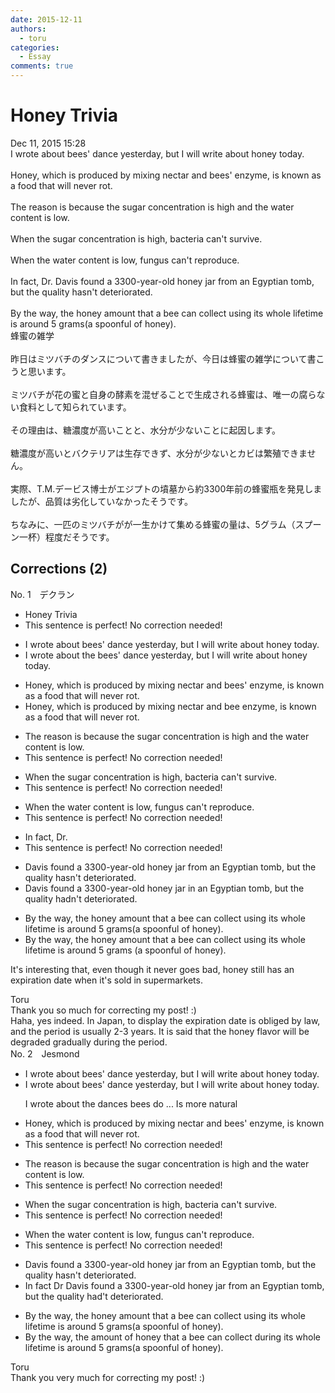 ```yaml
---
date: 2015-12-11
authors:
  - toru
categories:
  - Essay
comments: true
---
```


# Honey Trivia
<div class="date">Dec 11, 2015 15:28</div>
<div id="post"><div id="body_show_ori">
I wrote about bees' dance yesterday, but I will write about honey today.<br/><br/>Honey, which is produced by mixing nectar and bees' enzyme, is known as a food that will never rot.<br/><br/>The reason is because the sugar concentration is high and the water content is low.<br/><br/>When the sugar concentration is high, bacteria can't survive.<br/><br/>When the water content is low, fungus can't reproduce.<br/><br/>In fact, Dr. Davis found a 3300-year-old honey jar from an Egyptian tomb, but the quality hasn't deteriorated.<br/><br/>By the way, the honey amount that a bee can collect using its whole lifetime is around 5 grams(a spoonful of honey).<br/>
</div></div>

<!-- more -->

<div id="post_ja"><div id="body_show_mo">
蜂蜜の雑学<br/><br/>昨日はミツバチのダンスについて書きましたが、今日は蜂蜜の雑学について書こうと思います。<br/><br/>ミツバチが花の蜜と自身の酵素を混ぜることで生成される蜂蜜は、唯一の腐らない食料として知られています。<br/><br/>その理由は、糖濃度が高いことと、水分が少ないことに起因します。<br/><br/>糖濃度が高いとバクテリアは生存できず、水分が少ないとカビは繁殖できません。<br/><br/>実際、T.M.デービス博士がエジプトの墳墓から約3300年前の蜂蜜瓶を発見しましたが、品質は劣化していなかったそうです。<br/><br/>ちなみに、一匹のミツバチがが一生かけて集める蜂蜜の量は、5グラム（スプーン一杯）程度だそうです。
</div></div>

## Corrections (2)
<div id="block"><div class="first_name"> No. 1　<span class="just_name">デクラン</span></div><div id="block2">
<ul class="correction_field">
<li class="incorrect">Honey Trivia</li>
<li class="corrected perfect">This sentence is perfect! No correction needed!</li>
</ul>
<ul class="correction_field">
<li class="incorrect">I wrote about bees' dance yesterday, but I will write about honey today.</li>
<li class="corrected correct">
I wrote about <span class="f_red">the</span> bees' dance yesterday, but I will write about honey today.
</li>
</ul>
<ul class="correction_field">
<li class="incorrect">Honey, which is produced by mixing nectar and bees' enzyme, is known as a food that will never rot.</li>
<li class="corrected correct">
Honey, which is produced by mixing nectar and <span class="f_blue">bee</span> enzyme, is known as a food that will never rot.
</li>
</ul>
<ul class="correction_field">
<li class="incorrect">The reason is because the sugar concentration is high and the water content is low.</li>
<li class="corrected perfect">This sentence is perfect! No correction needed!</li>
</ul>
<ul class="correction_field">
<li class="incorrect">When the sugar concentration is high, bacteria can't survive.</li>
<li class="corrected perfect">This sentence is perfect! No correction needed!</li>
</ul>
<ul class="correction_field">
<li class="incorrect">When the water content is low, fungus can't reproduce.</li>
<li class="corrected perfect">This sentence is perfect! No correction needed!</li>
</ul>
<ul class="correction_field">
<li class="incorrect">In fact, Dr.</li>
<li class="corrected perfect">This sentence is perfect! No correction needed!</li>
</ul>
<ul class="correction_field">
<li class="incorrect">Davis found a 3300-year-old honey jar from an Egyptian tomb, but the quality hasn't deteriorated.</li>
<li class="corrected correct">
Davis found a 3300-year-old honey jar <span class="f_red">in</span> an Egyptian tomb, but the quality <span class="f_red">hadn't </span>deteriorated.
</li>
</ul>
<ul class="correction_field">
<li class="incorrect">By the way, the honey amount that a bee can collect using its whole lifetime is around 5 grams(a spoonful of honey).</li>
<li class="corrected correct">
By the way, the honey amount that a bee can collect using its whole lifetime is around 5 grams (a spoonful of honey).
</li>
</ul>
<p class="comment_small">
 It's interesting that, even though it never goes bad, honey still has an expiration date when it's sold in supermarkets.
</p>

</div><div class="name"><span class="just_name">Toru</span><br>
Thank you so much for correcting my post! :)<br/>Haha, yes indeed. In Japan, to display the expiration date is obliged by law, and the period is usually 2-3 years. It is said that the honey flavor will be degraded gradually during the period.
</div>
</div>
<div id="block"><div class="first_name"> No. 2　<span class="just_name">Jesmond</span></div><div id="block2">
<ul class="correction_field">
<li class="incorrect">I wrote about bees' dance yesterday, but I will write about honey today.</li>
<li class="corrected correct">
I wrote about bees' dance yesterday, but I will write about honey today.
<p class="correction_comment">I wrote about the dances bees do ... Is more natural</p>
</li>
</ul>
<ul class="correction_field">
<li class="incorrect">Honey, which is produced by mixing nectar and bees' enzyme, is known as a food that will never rot.</li>
<li class="corrected perfect">This sentence is perfect! No correction needed!</li>
</ul>
<ul class="correction_field">
<li class="incorrect">The reason is because the sugar concentration is high and the water content is low.</li>
<li class="corrected perfect">This sentence is perfect! No correction needed!</li>
</ul>
<ul class="correction_field">
<li class="incorrect">When the sugar concentration is high, bacteria can't survive.</li>
<li class="corrected perfect">This sentence is perfect! No correction needed!</li>
</ul>
<ul class="correction_field">
<li class="incorrect">When the water content is low, fungus can't reproduce.</li>
<li class="corrected perfect">This sentence is perfect! No correction needed!</li>
</ul>
<ul class="correction_field">
<li class="incorrect">Davis found a 3300-year-old honey jar from an Egyptian tomb, but the quality hasn't deteriorated.</li>
<li class="corrected correct">
In fact Dr Davis found a 3300-year-old honey jar from an Egyptian tomb, but the quality had't deteriorated.
</li>
</ul>
<ul class="correction_field">
<li class="incorrect">By the way, the honey amount that a bee can collect using its whole lifetime is around 5 grams(a spoonful of honey).</li>
<li class="corrected correct">
By the way, the amount of honey that a bee can collect during its whole lifetime is around 5 grams(a spoonful of honey).
</li>
</ul>
</div><div class="name"><span class="just_name">Toru</span><br>
Thank you very much for correcting my post! :)
</div>
</div>
